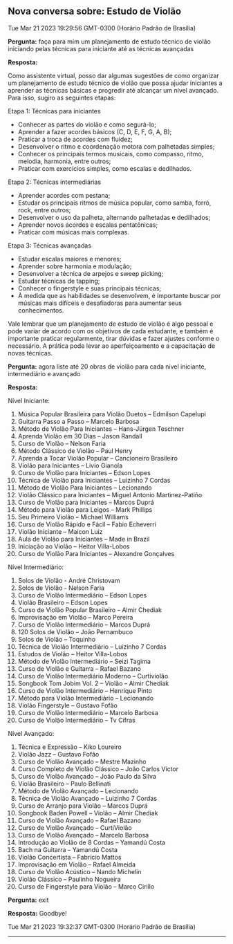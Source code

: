 
## Nova conversa sobre: Estudo de Violão
 Tue Mar 21 2023 19:29:56 GMT-0300 (Horário Padrão de Brasília)

**Pergunta:** faça para mim um planejamento de estudo técnico de violão iniciando pelas técnicas para iniciante até as técnicas avançadas

**Resposta:** 

Como assistente virtual, posso dar algumas sugestões de como organizar um planejamento de estudo técnico de violão que possa ajudar iniciantes a aprender as técnicas básicas e progredir até alcançar um nível avançado. Para isso, sugiro as seguintes etapas:

Etapa 1: Técnicas para iniciantes
- Conhecer as partes do violão e como segurá-lo;
- Aprender a fazer acordes básicos (C, D, E, F, G, A, B);
- Praticar a troca de acordes com fluidez;
- Desenvolver o ritmo e coordenação motora com palhetadas simples;
- Conhecer os principais termos musicais, como compasso, ritmo, melodia, harmonia, entre outros;
- Praticar com exercícios simples, como escalas e dedilhados.

Etapa 2: Técnicas intermediárias
- Aprender acordes com pestana;
- Estudar os principais ritmos de música popular, como samba, forró, rock, entre outros;
- Desenvolver o uso da palheta, alternando palhetadas e dedilhados;
- Aprender novos acordes e escalas pentatônicas;
- Praticar com músicas mais complexas.

Etapa 3: Técnicas avançadas
- Estudar escalas maiores e menores;
- Aprender sobre harmonia e modulação;
- Desenvolver a técnica de arpejos e sweep picking;
- Estudar técnicas de tapping;
- Conhecer o fingerstyle e suas principais técnicas;
- À medida que as habilidades se desenvolvem, é importante buscar por músicas mais difíceis e desafiadoras para aumentar seus conhecimentos.

Vale lembrar que um planejamento de estudo de violão é algo pessoal e pode variar de acordo com os objetivos de cada estudante, e também é importante praticar regularmente, tirar dúvidas e fazer ajustes conforme o necessário. A prática pode levar ao aperfeiçoamento e a capacitação de novas técnicas.

**Pergunta:** agora liste até 20 obras de violão para cada nivel iniciante, intermediário e avançado

**Resposta:** 

Nível Iniciante:

1. Música Popular Brasileira para Violão Duetos – Edmilson Capelupi
2. Guitarra Passo a Passo – Marcelo Barbosa
3. Método de Violão Para Iniciantes – Hans-Jürgen Teschner
4. Aprenda Violão em 30 Dias – Jason Randall
5. Curso de Violão – Nelson Faria
6. Método Clássico de Violão – Paul Henry
7. Aprenda a Tocar Violão Popular – Cancioneiro Brasileiro
8. Violão para Iniciantes – Livio Gianola
9. Curso de Violão para Iniciantes – Edson Lopes
10. Técnica de Violão para Iniciantes – Luizinho 7 Cordas
11. Método de Violão Para Iniciantes – Lecionando
12. Violão Clássico para Iniciantes – Miguel Antonio Martinez-Patiño
13. Curso de Violão para Iniciantes – Marcos Duprá
14. Método para Violão para Leigos – Mark Phillips
15. Seu Primeiro Violão – Michael Williams
16. Curso de Violão Rápido e Fácil – Fabio Echeverri
17. Violão Iniciante – Maicon Luiz
18. Aula de Violão para Iniciantes – Made in Brazil
19. Iniciação ao Violão – Heitor Villa-Lobos
20. Curso de Violão Para Iniciantes – Alexandre Gonçalves

Nível Intermediário:

1. Solos de Violão - André Christovam
2. Solos de Violão - Nelson Faria
3. Curso de Violão Intermediário – Edson Lopes
4. Violão Brasileiro – Edson Lopes
5. Curso de Violão Popular Brasileiro – Almir Chediak
6. Improvisação em Violão – Marco Pereira
7. Curso de Violão Intermediário – Marcos Duprá
8. 120 Solos de Violão – João Pernambuco
9. Solos de Violão – Toquinho
10. Técnica de Violão Intermediário – Luizinho 7 Cordas
11. Estudos de Violão – Heitor Villa-Lobos
12. Método de Violão Intermediário – Seizi Tagima
13. Curso de Violão e Guitarra – Rafael Bazano
14. Curso de Violão Intermediário Moderno – Curtiviolão
15. Songbook Tom Jobim Vol. 2 – Violão – Almir Chediak
16. Curso de Violão Intermediário – Henrique Pinto
17. Método para Violão Intermediário – Lecionando
18. Violão Fingerstyle – Gustavo Fofão
19. Curso de Violão Intermediário – Marcelo Barbosa
20. Curso de Violão Intermediário – Tv Cifras

Nível Avançado:

1. Técnica e Expressão – Kiko Loureiro
2. Violão Jazz – Gustavo Fofão
3. Curso de Violão Avançado – Mestre Mazinho
4. Curso Completo de Violão Clássico – João Carlos Victor
5. Curso de Violão Avançado – João Paulo da Silva
6. Violão Brasileiro – Paulo Bellinati
7. Método de Violão Avançado – Lecionando
8. Técnica de Violão Avançado – Luizinho 7 Cordas
9. Curso de Arranjo para Violão – Marcos Duprá
10. Songbook Baden Powell – Violão – Almir Chediak
11. Curso de Violão Avançado – Rafael Bazano
12. Curso de Violão Avançado – CurtiViolão
13. Curso de Violão Avançado – Marcelo Barbosa
14. Introdução ao Violão de 8 Cordas – Yamandú Costa
15. Bach na Guitarra – Yamandú Costa
16. Violão Concertista – Fabricio Mattos
17. Improvisação em Violão – Rafael Almeida
18. Curso de Violão Acústico – Nando Michelin
19. Violão Clássico – Paulinho Nogueira
20. Curso de Fingerstyle para Violão – Marco Cirillo

**Pergunta:** exit

**Resposta:** Goodbye!

 Tue Mar 21 2023 19:32:37 GMT-0300 (Horário Padrão de Brasília) <hr/>
 
